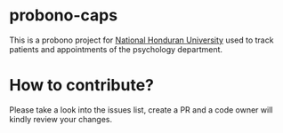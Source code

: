 # probono-caps

This is a probono project for [National Honduran University](https://www.unah.edu.hn/) used to track patients and appointments of the psychology department.

# How to contribute?

Please take a look into the issues list, create a PR and a code owner will kindly review your changes.
